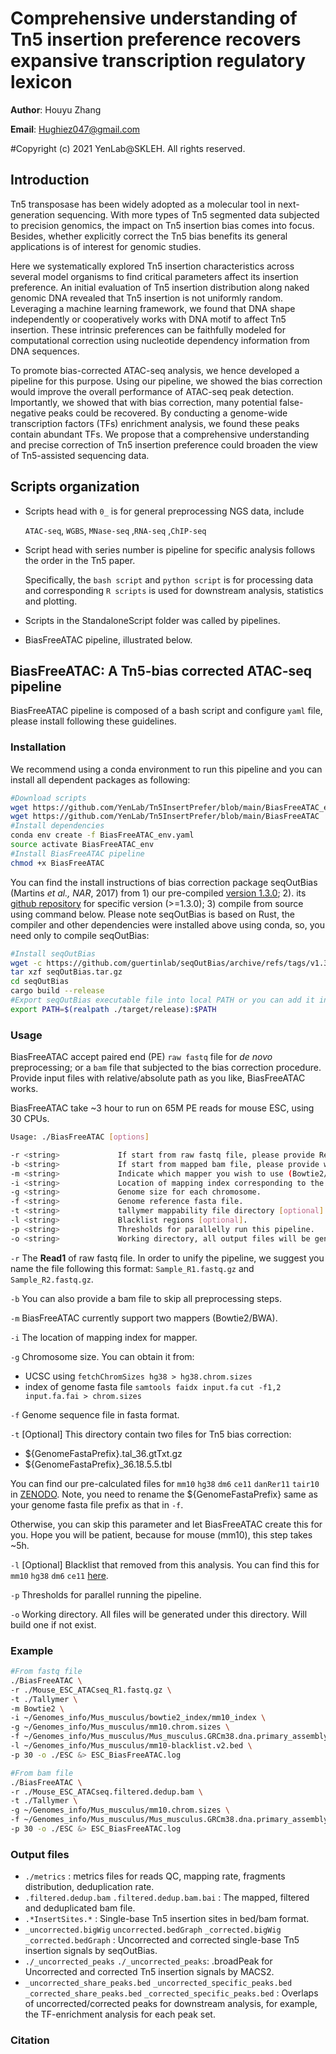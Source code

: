# Comprehensive understanding of Tn5 insertion preference recovers expansive transcription regulatory lexicon

**Author**: Houyu Zhang

**Email**: Hughiez047@gmail.com

#Copyright (c) 2021 YenLab@SKLEH. All rights reserved.

## Introduction

Tn5 transposase has been widely adopted as a molecular tool in next-generation sequencing. With more types of Tn5 segmented data subjected to precision genomics, the impact on Tn5 insertion bias comes into focus. Besides, whether explicitly correct the Tn5 bias benefits its general applications is of interest for genomic studies. 

Here we systematically explored Tn5 insertion characteristics across several model organisms to find critical parameters affect its insertion preference. An initial evaluation of Tn5 insertion distribution along naked genomic DNA revealed that Tn5 insertion is not uniformly random. Leveraging a machine learning framework, we found that DNA shape independently or cooperatively works with DNA motif to affect Tn5 insertion. These intrinsic preferences can be faithfully modeled for computational correction using nucleotide dependency information from DNA sequences. 

To promote bias-corrected ATAC-seq analysis, we hence developed a pipeline for this purpose. Using our pipeline, we showed the bias correction would improve the overall performance of ATAC-seq peak detection. Importantly, we showed that with bias correction, many potential false-negative peaks could be recovered. By conducting a genome-wide transcription factors (TFs) enrichment analysis, we found these peaks contain abundant TFs. We propose that a comprehensive understanding and precise correction of Tn5 insertion preference could broaden the view of Tn5-assisted sequencing data. 

## Scripts organization

- Scripts head with `0_` is for general preprocessing NGS data, include

   `ATAC-seq`,  `WGBS`,  `MNase-seq` ,`RNA-seq` ,`ChIP-seq` 

- Script head with series number is pipeline for specific analysis follows the order in the Tn5 paper.

  Specifically, the `bash script` and `python script` is for processing data and corresponding `R scripts` is used for downstream analysis, statistics and plotting.
  
- Scripts in the StandaloneScript folder was called by pipelines.

- BiasFreeATAC pipeline, illustrated below.

## BiasFreeATAC: A Tn5-bias corrected ATAC-seq pipeline

BiasFreeATAC pipeline is composed of a bash script and configure `yaml` file, please install following these guidelines. 

### Installation

We recommend using a conda environment to run this pipeline and you can install all dependent packages as following:

```bash
#Download scripts
wget https://github.com/YenLab/Tn5InsertPrefer/blob/main/BiasFreeATAC_env.yaml
wget https://github.com/YenLab/Tn5InsertPrefer/blob/main/BiasFreeATAC
#Install dependencies
conda env create -f BiasFreeATAC_env.yaml
source activate BiasFreeATAC_env
#Install BiasFreeATAC pipeline
chmod +x BiasFreeATAC
```

You can find the install instructions of bias correction package seqOutBias (Martins *et al., NAR*, 2017) from 1) our pre-compiled [version 1.3.0](https://github.com/YenLab/Tn5InsertPrefer/blob/main/seqOutBias); 2). its [github repository](https://github.com/guertinlab/seqOutBias) for specific version (>=1.3.0); 3) compile from source using command below. Please note seqOutBias is based on Rust, the compiler and other dependencies were installed above using conda, so, you need only to compile seqOutBias:

```bash
#Install seqOutBias
wget -c https://github.com/guertinlab/seqOutBias/archive/refs/tags/v1.3.0.tar.gz -O seqOutBias.tar.gz
tar xzf seqOutBias.tar.gz
cd seqOutBias
cargo build --release
#Export seqOutBias executable file into local PATH or you can add it into ~/.bashrc
export PATH=$(realpath ./target/release):$PATH
```

### Usage

BiasFreeATAC accept paired end (PE) `raw fastq` file for *de novo* preprocessing; or a `bam` file that subjected to the bias correction procedure. Provide input files with relative/absolute path as you like, BiasFreeATAC works.

BiasFreeATAC take ~3 hour to run on 65M PE reads for mouse ESC, using 30 CPUs.

```bash
Usage: ./BiasFreeATAC [options]

-r <string>             If start from raw fastq file, please provide Read1 (_R1.fastq.gz) with this parameter.
-b <string>             If start from mapped bam file, please provide with this parameter and you can miss the -r/-m/-i parameter.
-m <string>             Indicate which mapper you wish to use (Bowtie2/BWA)
-i <string>             Location of mapping index corresponding to the mapper you provided (-m).
-g <string>             Genome size for each chromosome.
-f <string>             Genome reference fasta file.
-t <string>             tallymer mappability file directory [optional].
-l <string>             Blacklist regions [optional].
-p <string>             Thresholds for parallelly run this pipeline.
-o <string>             Working directory, all output files will be generated here.
```

`-r` The **Read1** of raw fastq file. In order to unify the pipeline, we suggest you name the file following this format: `Sample_R1.fastq.gz` and `Sample_R2.fastq.gz`.

`-b` You can also provide a bam file to skip all preprocessing steps.

`-m` BiasFreeATAC currently support two mappers (Bowtie2/BWA).

`-i` The location of mapping index for mapper.

`-g` Chromosome size. You can obtain it from:

- UCSC using `fetchChromSizes hg38 > hg38.chrom.sizes`
- index of genome fasta file `samtools faidx input.fa` `cut -f1,2 input.fa.fai > chrom.sizes`  

`-f` Genome sequence file in fasta format.

`-t` [Optional] This directory contain two files for Tn5 bias correction:

- ${GenomeFastaPrefix}.tal_36.gtTxt.gz
- ${GenomeFastaPrefix}_36.18.5.5.tbl

You can find our pre-calculated files for `mm10` `hg38` `dm6` `ce11` `danRer11` `tair10` in [ZENODO](https://zenodo.org/record/5115506#). Note, you need to rename the ${GenomeFastaPrefix} same as your genome fasta file prefix as that in `-f`.

Otherwise, you can skip this parameter and let BiasFreeATAC create this for you. Hope you will be patient, because for mouse (mm10), this step takes ~5h.

`-l` [Optional] Blacklist that removed from this analysis. You can find this for `mm10` `hg38` `dm6` `ce11`  [here](https://github.com/Boyle-Lab/Blacklist).  

`-p` Thresholds for parallel running the pipeline.

`-o` Working directory. All files will be generated under this directory. Will build one if not exist.

### Example

```bash
#From fastq file
./BiasFreeATAC \
-r ./Mouse_ESC_ATACseq_R1.fastq.gz \
-t ./Tallymer \
-m Bowtie2 \
-i ~/Genomes_info/Mus_musculus/bowtie2_index/mm10_index \
-g ~/Genomes_info/Mus_musculus/mm10.chrom.sizes \
-f ~/Genomes_info/Mus_musculus/Mus_musculus.GRCm38.dna.primary_assembly_chrM.fa \
-l ~/Genomes_info/Mus_musculus/mm10-blacklist.v2.bed \
-p 30 -o ./ESC &> ESC_BiasFreeATAC.log

#From bam file
./BiasFreeATAC \
-r ./Mouse_ESC_ATACseq.filtered.dedup.bam \
-t ./Tallymer \
-g ~/Genomes_info/Mus_musculus/mm10.chrom.sizes \
-f ~/Genomes_info/Mus_musculus/Mus_musculus.GRCm38.dna.primary_assembly_chrM.fa \
-p 30 -o ./ESC &> ESC_BiasFreeATAC.log
```

### Output files

- `./metrics` : metrics files for reads QC, mapping rate, fragments distribution, deduplication rate.
- `.filtered.dedup.bam` `.filtered.dedup.bam.bai` : The mapped, filtered and deduplicated bam file.
- `.*InsertSites.*` : Single-base Tn5 insertion sites in bed/bam format.
- `_uncorrected.bigWig` `uncorrected.bedGraph` `_corrected.bigWig` `_corrected.bedGraph` : Uncorrected and corrected single-base Tn5 insertion signals by seqOutBias.
- `./_uncorrected_peaks` `./_uncorrected_peaks`: .broadPeak for Uncorrected and corrected Tn5 insertion signals by MACS2.
- `_uncorrected_share_peaks.bed` `_uncorrected_specific_peaks.bed` `_corrected_share_peaks.bed` `_corrected_specific_peaks.bed` : Overlaps of uncorrected/corrected peaks for downstream analysis, for example, the TF-enrichment analysis for each peak set.

### Citation